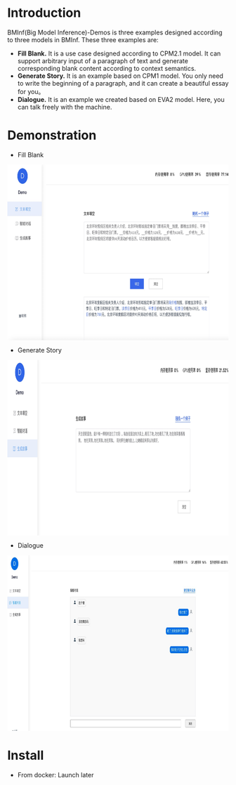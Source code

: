 # **Introduction**

BMInf(Big Model Inference)-Demos is three examples designed according to three models in BMInf. These three examples are:
+ **Fill Blank.** It is a use case designed according to CPM2.1 model. It can support arbitrary input of a paragraph of text and generate corresponding blank content according to context semantics.
+ **Generate Story.** It is an example based on CPM1 model. You only need to write the beginning of a paragraph, and it can create a beautiful essay for you。
+ **Dialogue.** It is an example we created based on EVA2 model. Here, you can talk freely with the machine.

# **Demonstration**
+ Fill Blank 
<div  align="center">    
<img src="./images/demo1.jpg" width = "800" height = "400" align=center />
</div>


+ Generate Story

<div  align="center">    
<img src="./images/demo2.jpg" width = "800" height = "400" align=center />
</div>

+ Dialogue

<div  align="center">    
<img src="./images/demo3.jpg" width = "800" height = "400" align=center />
</div>


# **Install**

+ From docker: 
Launch later

